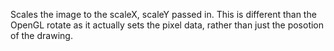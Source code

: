 Scales the image to the scaleX, scaleY passed in. This is different than the OpenGL rotate as it actually sets the pixel data, rather than just the posotion of the drawing.
